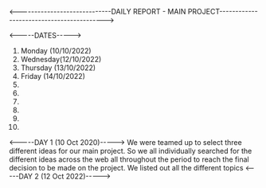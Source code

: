 <-----------------------------DAILY REPORT - MAIN PROJECT------------------------------------------>

<-----DATES----->
1. Monday   (10/10/2022)
2. Wednesday(12/10/2022)
3. Thursday (13/10/2022)
4. Friday   (14/10/2022)
5. 
6. 
7. 
8. 
9. 
10. 



<-----DAY 1 (10 Oct 2020)----->
We were teamed up to select three different ideas for our main project. So we all individually searched for the different ideas across the web all throughout the 
period to reach the final decision to be made on the project. We listed out all the different topics 
<-----DAY 2 (12 Oct 2022)----->
